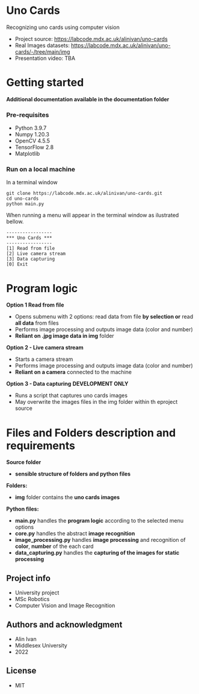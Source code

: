 # Uno Cards

Recognizing uno cards using computer vision
- Project source: https://labcode.mdx.ac.uk/alinivan/uno-cards
- Real Images datasets: https://labcode.mdx.ac.uk/alinivan/uno-cards/-/tree/main/img
- Presentation video: TBA

# Getting started
**Additional documentation available in the documentation folder**

### Pre-requisites
 - Python 3.9.7
 - Numpy 1.20.3
 - OpenCV 4.5.5
 - TensorFlow 2.8
 - Matplotlib 


### Run on a local machine

In a terminal window
```
git clone https://labcode.mdx.ac.uk/alinivan/uno-cards.git
cd uno-cards
python main.py
```
When running a menu will appear in the terminal window as ilustrated bellow.
```
-----------------
*** Uno Cards ***
-----------------
[1] Read from file
[2] Live camera stream
[3] Data capturing
[0] Exit
```

# Program logic

**Option 1 Read from file**
 - Opens submenu with 2 options: read data from file **by selection or** read **all data** from files
 - Performs image processing and outputs image data (color and number)
 - **Reliant on .jpg image data in img** folder


**Option 2 - Live camera stream**
 - Starts a camera stream
 - Performs image processing and outputs image data (color and number)
 - **Reliant on a camera** connected to the machine

**Option 3 - Data capturing** **DEVELOPMENT ONLY**
 - Runs a script that captures uno cards images
 - May overwrite the images files in the img folder within th eproject source

# Files and Folders description and requirements

**Source folder**
 - **sensible structure of folders and python files**

**Folders:**
- **img** folder contains the **uno cards images**

**Python files:**
- **main.py** handles the **program logic** according to the selected menu options
- **core.py** handles the abstract **image recognition**
- **image_processing.py** handles **image processing** and recognition of **color**, **number** of the each card
- **data_capturing.py** handles the **capturing of the images for static processing**

## Project info
- University project
- MSc Robotics
- Computer Vision and Image Recognition

## Authors and acknowledgment
- Alin Ivan
- Middlesex University
- 2022

## License
- MIT
